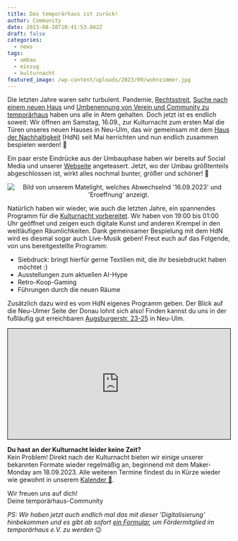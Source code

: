 ```yaml
---
title: Das temporärhaus ist zurück!
author: Community
date: 2023-08-28T10:41:53.842Z
draft: false
categories:
  - news
tags:
  - umbau
  - einzug
  - kulturnacht
featured_image: /wp-content/uploads/2023/09/wohnzimmer.jpg
---
```


Die letzten Jahre waren sehr turbulent. Pandemie, [Rechtsstreit](/urteil-im-markenrechtsstreit/), [Suche nach einem neuen Haus](/das-verschw%C3%B6rhaus-ist-ausgezogen-die-r%C3%A4ume-am-weinhof-sind-nun-leer/) und [Umbenennung von Verein und Community zu temporärhaus](/stellungnahme-und-ausblick-zum-urteil-im-markenrechtsstreit/) haben uns alle in Atem gehalten. Doch jetzt ist es endlich soweit: Wir öffnen am Samstag, 16.09., zur Kulturnacht zum ersten Mal die Türen unseres neuen Hauses in Neu-Ulm, das wir gemeinsam mit dem [Haus der Nachhaltigkeit](https://www.h-d-n.org) (HdN) seit Mai herrichten und nun endlich zusammen bespielen werden! 🥳

Ein paar erste Eindrücke aus der Umbauphase haben wir bereits auf Social Media und unserer [Webseite](/der-umbau-geht-voran--und-du-kannst-uns-helfen/) angeteasert. Jetzt, wo der Umbau größtenteils abgeschlossen ist, wirkt alles nochmal bunter, größer und schöner! 🤩

<div style="text-align: center;">
<img src="/wp-content/uploads/2023/09/eroeffnung.gif" alt="Bild von unserem Matelight, welches Abwechselnd '16.09.2023' und 'Eroeffnung' anzeigt.">
</div>

Natürlich haben wir wieder, wie auch die letzten Jahre, ein spannendes Programm für die [Kulturnacht vorbereitet](https://www.kulturnacht-ulm.de/web/kulturnacht/besucher/programm/programmdetail.php?id=2084).
Wir haben von 19:00 bis 01:00 Uhr geöffnet und zeigen euch digitale Kunst und anderen Krempel in den weitläufigen Räumlichkeiten. Dank gemeinsamer Bespielung mit dem HdN wird es diesmal sogar auch Live-Musik geben!
Freut euch auf das Folgende, von uns bereitgestellte Programm:

 * Siebdruck: bringt hierfür gerne Textilien mit, die ihr besiebdruckt haben möchtet :)
 * Ausstellungen zum aktuellen AI-Hype
 * Retro-Koop-Gaming
 * Führungen durch die neuen Räume

Zusätzlich dazu wird es vom HdN eigenes Programm geben. Der Blick auf die Neu-Ulmer Seite der Donau lohnt sich also!
Finden kannst du uns in der fußläufig gut erreichbaren [Augsburgerstr. 23-25](https://www.openstreetmap.org/node/10889781438) in Neu-Ulm.

<iframe width="100%" height="250" src="https://www.openstreetmap.org/export/embed.html?bbox=10.000559868549248%2C48.395623074583305%2C10.003529073928734%2C48.39714575728419&amp;layer=mapnik&amp;marker=48.39638442163035%2C10.00204447123906" style="border: 1px solid black"></iframe>

**Du hast an der Kulturnacht leider keine Zeit?**<br>
Kein Problem! Direkt nach der Kulturnacht bieten wir einige unserer bekannten Formate wieder regelmäßig an, beginnend mit dem Maker-Monday am 18.09.2023.
Alle weiteren Termine findest du in Kürze wieder wie gewohnt in unserem [Kalender 📅](/termine-und-oeffnungszeiten/).


Wir freuen uns auf dich!<br>
Deine temporärhaus-Community

*PS: Wir haben jetzt auch endlich mal das mit dieser 'Digitalisierung' hinbekommen und es gibt ab sofort [ein Formular](/verein/), um Fördermitglied im temporärhaus e.V. zu werden* 😉
